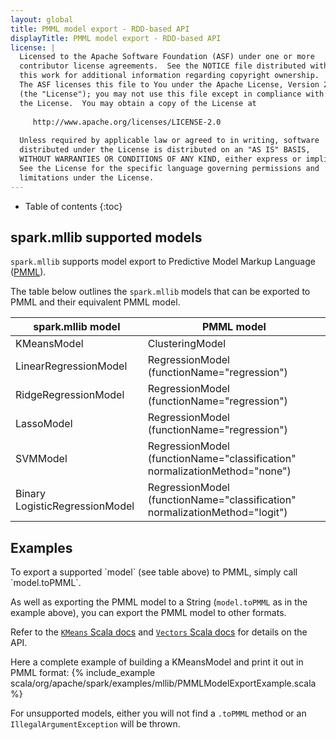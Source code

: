 ```yaml
---
layout: global
title: PMML model export - RDD-based API
displayTitle: PMML model export - RDD-based API
license: |
  Licensed to the Apache Software Foundation (ASF) under one or more
  contributor license agreements.  See the NOTICE file distributed with
  this work for additional information regarding copyright ownership.
  The ASF licenses this file to You under the Apache License, Version 2.0
  (the "License"); you may not use this file except in compliance with
  the License.  You may obtain a copy of the License at
 
     http://www.apache.org/licenses/LICENSE-2.0
 
  Unless required by applicable law or agreed to in writing, software
  distributed under the License is distributed on an "AS IS" BASIS,
  WITHOUT WARRANTIES OR CONDITIONS OF ANY KIND, either express or implied.
  See the License for the specific language governing permissions and
  limitations under the License.
---
```


* Table of contents
{:toc}

## spark.mllib supported models

`spark.mllib` supports model export to Predictive Model Markup Language ([PMML](http://en.wikipedia.org/wiki/Predictive_Model_Markup_Language)).

The table below outlines the `spark.mllib` models that can be exported to PMML and their equivalent PMML model.

<table class="table">
  <thead>
    <tr><th>spark.mllib model</th><th>PMML model</th></tr>
  </thead>
  <tbody>
    <tr>
      <td>KMeansModel</td><td>ClusteringModel</td>
    </tr>    
    <tr>
      <td>LinearRegressionModel</td><td>RegressionModel (functionName="regression")</td>
    </tr>
    <tr>
      <td>RidgeRegressionModel</td><td>RegressionModel (functionName="regression")</td>
    </tr>
    <tr>
      <td>LassoModel</td><td>RegressionModel (functionName="regression")</td>
    </tr>
    <tr>
      <td>SVMModel</td><td>RegressionModel (functionName="classification" normalizationMethod="none")</td>
    </tr>
    <tr>
      <td>Binary LogisticRegressionModel</td><td>RegressionModel (functionName="classification" normalizationMethod="logit")</td>
    </tr>
  </tbody>
</table>

## Examples
<div class="codetabs">

<div data-lang="scala" markdown="1">
To export a supported `model` (see table above) to PMML, simply call `model.toPMML`.

As well as exporting the PMML model to a String (`model.toPMML` as in the example above), you can export the PMML model to other formats.

Refer to the [`KMeans` Scala docs](api/scala/index.html#org.apache.spark.mllib.clustering.KMeans) and [`Vectors` Scala docs](api/scala/index.html#org.apache.spark.mllib.linalg.Vectors$) for details on the API.

Here a complete example of building a KMeansModel and print it out in PMML format:
{% include_example scala/org/apache/spark/examples/mllib/PMMLModelExportExample.scala %}

For unsupported models, either you will not find a `.toPMML` method or an `IllegalArgumentException` will be thrown.

</div>

</div>
